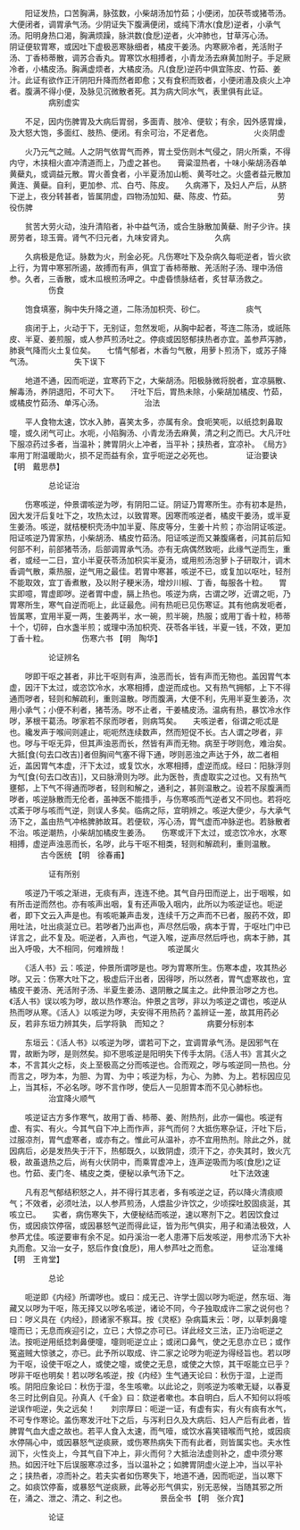 <!-- { "loadSidebar": true } -->
　　阳证发热，口苦胸满，脉弦数，小柴胡汤加竹茹；小便闭，加茯苓或猪苓汤。大便闭者，调胃承气汤。少阴证失下腹满便闭，或纯下清水(食戹)逆者，小承气汤。阳明身热口渴，胸满烦躁，脉洪数(食戹)逆者，火冲肺也，甘草泻心汤。　　阴证便软胃寒，或因吐下虚极恶寒脉细者，橘皮干姜汤。内寒厥冷者，羌活附子汤、丁香柿蒂散，调苏合香丸。胃寒饮水相搏者，小青龙汤去麻黄加附子。手足厥冷者，小橘皮汤。胸满虚烦者，大橘皮汤。凡(食戹)逆药中俱宜陈皮、竹茹、姜汁。此证有欲作正汗阴阳升降而然者即愈；又有食积而致者，小便闭濇及痰火上冲者。腹满不得小便，及脉见沉微散者死。其为病大同水气，表里俱有此证。
　　　　　病别虚实

　　不足，因内伤脾胃及大病后胃弱，多面青、肢冷、便软；有余，因外感胃燥，及大怒大饱，多面红、肢热、便闭。有余可治，不足者危。
　　　　　火炎阴虚

　　火乃元气之贼。人之阴气依胃气而养，胃土受伤则木气侵之，阴火所乘，不得内守，木挟相火直冲清道而上，乃虚之甚也。　　膏粱湿热者，十味小柴胡汤吞单黄蘗丸，或调益元散。胃火善食者，小半夏汤加山栀、黄芩吐之。火盛者益元散加黄连、黄蘗。自利，更加参、朮、白芍、陈皮。　　久病滞下，及妇人产后，从脐下逆上，夜分转甚者，皆属阴虚，四物汤加知、蘗、陈皮、竹茹。
　　　　　劳役伤脾

　　贫苦大劳火动，浊升清陷者，补中益气汤，或合生脉散加黄蘗、附子少许。挟房劳者，琼玉膏。肾气不归元者，九味安肾丸。
　　　　　久病

　　久病极是危证。脉数为火，刑金必死。凡伤寒吐下及杂病久每呃逆者，皆火欲上行，为胃中寒邪所遏，故搏而有声，俱宜丁香柿蒂散、羌活附子汤、理中汤倍参。久者，三香散，或木瓜根煎汤呷之。中虚昏愦脉结者，炙甘草汤救之。
　　　　　伤食

　　饱食填塞，胸中失升降之道，二陈汤加枳壳、砂仁。
　　　　　痰气

　　痰闭于上，火动于下，无别证，忽然发呃，从胸中起者，芩连二陈汤，或祇陈皮、半夏、姜煎服，或人参芦煎汤吐之。停痰或因怒郁挟热者亦宜。盖参芦泻肺，肺衰气降而火土复位矣。　　七情气郁者，木香匀气散，用萝卜煎汤下，或苏子降气汤。
　　　　　失下误下

　　地道不通，因而呃逆，宜寒药下之，大柴胡汤。阳极脉微将脱者，宜凉膈散、解毒汤，养阴退阳，不可大下。　　汗吐下后，胃热未除，小柴胡加橘皮、竹茹，或橘皮竹茹汤、单泻心汤。
　　　　　治法

　　平人食物太速，饮水入肺，喜笑太多，亦属有余。食呃笑呃，以纸捻刺鼻取嚏，或久闭气可止。水呃，小陷胸汤、小青龙汤去麻黄，清之利之而已。大凡汗吐下服凉药过多者，当温补；脾胃阴火上冲者，当平补；挟热者，宜凉补。　《局方》率用丁附温暖助火，损不足而益有余，宜乎呃逆之必死也。
　　　　证治要诀 【明　戴思恭】

　　　　　总论证治

　　伤寒咳逆，仲景谓咳逆为哕，有阴阳二证。阴证乃胃寒所生。亦有初本是热，因大发汗后复吐下之，攻热太过，以致胃寒。因寒而咳逆者，橘皮干姜汤，或半夏生姜汤。咳逆，就桔梗枳壳汤中加半夏、陈皮等分，生姜十片煎；亦治阴证咳逆。阳证咳逆乃胃家热，小柴胡汤、橘皮竹茹汤。阳证咳逆而又兼腹痛者，问其前后知何部不利，前部猪苓汤，后部调胃承气汤。亦有无病偶然致呃，此缘气逆而生，重者，或经一二日，宜小半夏茯苓汤加枳实半夏汤，或用煎汤泡萝卜子研取汁，调木香调气散，乘热服，逆气用之最佳。若胃中寒甚，咳逆不已，或复加以呕吐，轻剂不能取效，宜丁香煮散，及以附子粳米汤，增炒川椒、丁香，每服各十粒。　　胃实即噫，胃虚即哕。逆者胃中虚，膈上热也。咳逆为病，古谓之哕，近谓之呃，乃胃寒所生，寒气自逆而呃上，此证最危。间有热呃已见伤寒证。其有他病发呃者，皆属寒，宜用半夏一两，生姜两半，水一碗，煎半碗，热服；或用丁香十粒，柿蒂十个，切碎，白水盏半煎；或理中汤加枳壳、茯苓各半钱，半夏一钱，不效，更加丁香十粒。
　　　　伤寒六书 【明　陶华】

　　　　　论证辨名

　　哕即干呕之甚者，非比干呕则有声，浊恶而长，皆有声而无物也。盖因胃气本虚，因汗下太过，或恣饮冷水，水寒相搏，虚逆而成也。又有热气拥郁，上下不得通而哕者，轻则和解疏利，重则温散。哕而腹满，大便不利，先用半夏生姜汤，次用小承气；小便不利者，猪苓汤。哕不止者，干姜橘皮汤。温病有热，暴饮冷水作哕，茅根干葛汤。哕家若不尿而哕者，则病笃矣。　　夫咳逆者，俗谓之呃忒是也。纔发声于喉间则遽止，呃呃然连续数声，然而短促不长。古人谓之哕者，非也。哕与干呕无异，但其声浊恶而长，然皆有声而无物。病至于哕则危，难治矣。大抵[食(句去口改吉)]者但胸间气塞不得下通，哕则恶浊之声达于外，故二者相近，盖因胃气本虚，汗下太过，或复饮水，水寒相搏，虚逆而成。经曰：阳脉浮则为气[食(句去口改吉)]，又曰脉滑则为哕。此为医咎，责虚取实之过也。又有热气壅郁，上下气不得通而哕者，轻则和解之，通利之，甚则温散之。设若不尿腹满而哕者，咳逆脉散而无伦者，虽神医不能措手，与伤寒咳而气逆者又不同也。若将吃忒紊于哕与咳而气逆，则误人多矣。临病之际，宜明辨之。咳逆大便少，与大承气汤下之，盖由热气冲格脾肺故耳。若便软，泻心汤，胃气虚而冲脉逆也。若脉散者不治。咳逆潮热，小柴胡加橘皮生姜汤。　　伤寒或汗下太过，或恣饮冷水，水寒相搏，虚逆声浊恶而长，名哕，此与干呕不相类，轻则和解疏利，重则温散。
　　　　古今医统 【明　徐春甫】

　　　　　证有所别

　　咳逆乃干咳之渐进，无痰有声，连连不绝。其气自丹田而逆上，出于咽喉，如有所击逆而然也。亦有咳声出咽，复有还声吸入咽内，此所以为咳逆证也。呃逆者，即下文云入声是也。有咳呃兼声击发，连续千万之声而不已者，服药不效，即用吐法，吐出痰涎立已。若哕者乃出声也，声尽然后吸，病本于胃，于呕吐门中已详言之，此不复及。呃逆者，入声也，气逆入喉，逆声尽然后呼也，病本于肺，其出入呼吸，大不相同，何难辨哉！
　　　　　咳逆属火

　　《活人书》云：咳逆，仲景所谓哕是也。哕为胃寒所生。伤寒本虚，攻其热必哕。又云：伤寒大吐下之，极虚后汗出者，因得哕，所以然者，胃气虚寒故也，宜橘皮干姜汤、羌活附子汤、半夏生姜汤、退阴散之属主之。此仲景治哕之方也。《活人书》误以咳为哕，故以热作寒治。仲景之言哕，非以为咳逆之谓也，咳逆从热而哕从寒。《活人》以咳逆为哕，夫安得不用热药？盖辨证一差，故其用药必反，若非东垣力辨其失，后学将孰　而知之？
　　　　　病要分标别本

　　东垣云：《活人书》以咳逆为哕，谓若可下之，宜调胃承气汤。是因邪气在胃，故断为哕，是则然矣。抑不思咳逆是阳明失下传手太阴。《活人书》言其火之本，不言其火之标，炎上至极高之分而咳逆也。合而观之，哕与咳逆同一热也。分而言之，哕为本，为胆、为胃、为中；咳逆为标，为心、为肺、为上。若标因应见上，当其标，不必名哕。哕不言作哕，使后人一见胆胃本而不见心肺标也。
　　　　　治宜降火顺气

　　咳逆证古方多作寒气，故用丁香、柿蒂、姜、附热剂，此亦一偏也。咳逆有虚、有实、有火。今其气自下冲上而作声，非气而何？大抵伤寒杂证，汗吐下后，过服凉剂，胃气虚寒者，或亦有之。惟此可从温补，亦不宜用热剂。除此之外，就因病后，必是发热失于汗下，热郁既久，以致阴虚，须汗下之，亦失其时，致火亢极，故虽退热之后，尚有火伏阴中，而乘胃虚冲上，连声逆吸而为咳(食戹)之证也。竹茹、麦门冬、橘皮之类，便秘以承气汤下之。
　　　　　吐下法效速

　　凡有忍气郁结积怒之人，并不得行其志者，多有咳逆之证，药以降火清痰顺气；不效者，必须吐法，以人参芦煎汤，人煨盐少许饮之，少顷探吐胶固痰涎，其咳立已。　　实者，病伤寒失下，大便秘结而咳逆，速以寒剂下之。若因饮食过伤，或因痰饮停宿，或因暴怒气逆而得此证，皆为形气俱实，用子和涌法极效，人参芦尤佳。咳逆要审有余不足。如丹溪治一老人患滞下后发咳逆，用参朮汤下大补丸而愈。又治一女子，怒后作食(食戹)，用人参芦吐之而愈。
　　　　证治准绳 【明　王肯堂】

　　　　　总论

　　呃逆即《内经》所谓哕也。或曰：成无己、许学士固以哕为呃逆，然东垣、海藏又以哕为干呕，陈无择又以哕名咳逆，诸论不同，今子独取成许二家之说何也？曰：哕义具在《内经》，顾诸家不察耳。按《灵枢》杂病篇末云：哕，以草刺鼻嚏嚏而已；无息而疾迎引之，立已；大惊之亦可已。详此经文三法，正乃治呃逆之法。按呃逆用纸捻刺鼻便嚏，嚏则呃逆立止；或闭口鼻气，使之无息亦立已；或作冤盗贼大惊骇之，亦已。此予所以取成、许二家之论哕为呃逆为得经旨也。若以哕为干呕，设使干呕之人，或使之嚏，或使之无息，或使之大惊，其干呕能立已乎？哕非干呕也明矣！若以哕名咳逆，按《内经》生气通天论曰：秋伤于湿，上逆而咳。阴阳应象论曰：秋伤于湿，冬生咳嗽。以此论之，则咳逆为咳嗽无疑，以春夏冬三时比例自见。孙真人《千金》曰：欬逆者嗽也。本自明白，后人不知何以将咳逆误作呃逆，失之远矣！　　刘宗厚曰：呃逆一证，有虚有实，有火有痰有水气，不可专作寒论。盖伤寒发汗吐下之后，与泻利日久及大病后、妇人产后有此者，皆脾胃气血大虚之故也。若平人食入太速，而气噎，或饮水喜笑错喉而气抢，或因痰水停隔心中，或因暴怒气逆痰厥，或伤寒热病失下而有此者，则皆属实也。夫水性润下，火性炎上，今其气自下冲上，非火而何？大抵治法虚则补之，虚中须分寒热。如因汗吐下后误服寒凉过多，当以温补之；如脾胃阴虚火逆上冲，当以平补之；挟热者，凉而补之。若夫实者如伤寒失下，地道不通，因而呃逆，当以寒下之。如痰饮停畜，或暴怒气逆痰厥，此等必形气俱实，别无恶候，当随其邪之所在，涌之、泄之、清之、利之也。
　　　　景岳全书 【明　张介宾】

　　　　　论证

